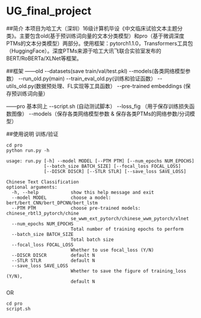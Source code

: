 # UG_final_project

##简介
本项目为哈工大（深圳）16级计算机毕设《中文临床试验文本主题分类》。主要包含old(基于预训练词向量的文本分类模型）和pro（基于微调深度PTMs的文本分类模型）两部分。使用框架：pytorch1.1.0，Transformers工具包（HuggingFace）。深度PTMs来源于哈工大讯飞联合实验室发布的BERT/RoBERTa/XLNet等框架。

##框架
——old
  --datasets(save train/val/test.pkl)
  --models(各类网络模型参数）
  --run_old.py(main)
  --train_eval_old.py(训练和验证函数）
  --utils_old.py(数据预处理、FL实现等工具函数）
  --pre-trained embeddings (保存预训练词向量）
  
——pro
  基本同上
  --script.sh (自动测试脚本）
  --loss_fig （用于保存训练损失函数图像）
  --models（保存各类网络模型参数 & 保存各类PTMs的网络参数/分词模型）

##使用说明
训练/验证
``` shell
cd pro
python run.py -h

usage: run.py [-h] --model MODEL [--PTM PTM] [--num_epochs NUM_EPOCHS]
              [--batch_size BATCH_SIZE] [--focal_loss FOCAL_LOSS]
              [--DISCR DISCR] [--STLR STLR] [--save_loss SAVE_LOSS]

Chinese Text Classification
optional arguments:
  -h, --help            show this help message and exit
  --model MODEL         choose a model: bert/bert_CNN/bert_DPCNN/bert_lstm
  --PTM PTM             choose pre-trained models: chinese_rbtl3_pytorch/chine
                        se_wwm_ext_pytorch/chinese_wwm_pytorch/xlnet
  --num_epochs NUM_EPOCHS
                        Total number of training epochs to perform
  --batch_size BATCH_SIZE
                        Total batch size
  --focal_loss FOCAL_LOSS
                        Whether to use focal_loss (Y/N)
  --DISCR DISCR         default N
  --STLR STLR           default N
  --save_loss SAVE_LOSS
                        Whether to save the figure of training_loss (Y/N),
                        default N
```
OR
``` shell
cd pro
script.sh
```

